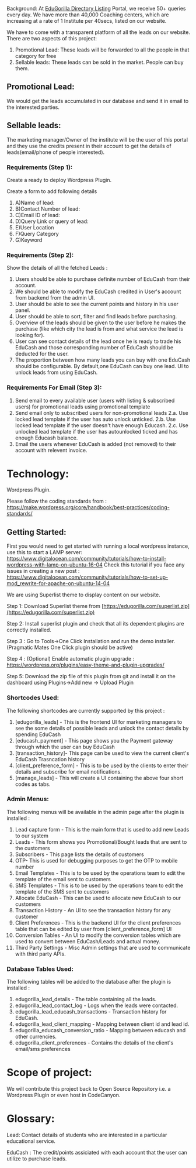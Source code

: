 Background: At [EduGorilla Directory Listing](https://directory.edugorilla.com) Portal, we receive 50+ queries every day. We have more than 40,000 Coaching centers, which are increasing at a rate of 1 Institute per 40secs, listed on our website.

We have to come with a transparent platform of all the leads on our website. There are two aspects of this project:

1. Promotional Lead: These leads will be forwarded to all the people in that category for free
2. Sellable leads: These leads can be sold in the market. People can buy them.

## Promotional Lead:

 We would get the leads accumulated in our database and send it in email to the interested parties.
   
## Sellable leads:
  The marketing manager/Owner of the institute will be the user of this portal and they use the credits present in their account to get the details of leads(email/phone of people interested). 

### Requirements (Step 1):

Create a ready to deploy Wordpress Plugin.

Create a form to add following details

1. A)Name of lead:
2. B)Contact Number of lead:
3. C)Email ID of lead:
4. D)Query Link or query of lead:
5. E)User Location
6. F)Query Category
7. G)Keyword

### Requirements (Step 2):

Show the details of all the fetched Leads :

1. Users should be able to purchase definite number of EduCash from their account. 
2. We should be able to modify the EduCash credited in User&#39;s account from backend from the admin UI.
3. User should be able to see the current points and history in his user panel.
4. User should be able to sort, filter and find leads before purchasing.
5. Overview of the leads should be given to the user before he makes the purchase (like which city the lead is from and what service the lead is looking for).
5. User can see contact details of the lead once he is ready to trade his EduCash and those corresponding number of EduCash should be deducted for the user.
6. The proportion between how many leads you can buy with one EduCash should be configurable. By default,one EduCash can buy one lead. UI to unlock leads from using EduCash. 

### Requirements For Email (Step 3):
1. Send email to every available user (users with listing & subscribed users) for promotional leads using promotional template
2. Send email only to subscribed users for non-promotional leads
	2.a. Use locked lead template if the user has auto unlock unticked.
	2.b. Use locked lead template if the user doesn't have enough Educash.
	2.c. Use unlocked lead template if the user has autounlocked ticked and has enough Educash balance.
3. Email the users whenever EduCash is added (not removed) to their account with relevent invoice.

# Technology:

Wordpress Plugin.

Please follow the coding standards from :  https://make.wordpress.org/core/handbook/best-practices/coding-standards/

## Getting Started:

First you would need to get started with running a local wordpress instance, use this to start a LAMP server: https://www.digitalocean.com/community/tutorials/how-to-install-wordpress-with-lamp-on-ubuntu-16-04
Check this tutorial if you face any issues in creating a new post : https://www.digitalocean.com/community/tutorials/how-to-set-up-mod_rewrite-for-apache-on-ubuntu-14-04

We are using Superlist theme to display content on our website.

Step 1: Download Superlist theme from [https://edugorilla.com/superlist.zip](https://edugorilla.com/superlist.zip)

Step 2: Install superlist plugin and check that all its dependent plugins are correctly installed.

Step 3 : Go to Tools->One Click Installation and run the demo installer.(Pragmatic Mates One Click plugin should be active)

Step 4 : (Optional) Enable automatic plugin upgrade : https://wordpress.org/plugins/easy-theme-and-plugin-upgrades/

Step 5: Download the zip file of this plugin from git and install it on the dashboard using Plugins->Add new -> Upload Plugin

### Shortcodes Used:

The following shortcodes are currently supported by this project : 

1. [edugorilla_leads] - This is the frontend UI for marketing managers to see the some details of possible leads and unlock the contact details by spending EduCash
1. [educash_payment] - This page shows you the Payment gateway through which the user can buy EduCash
1. [transaction_history]- This page can be used to view the current client's EduCash Trasncation history
1. [client_preference_form] - This is to be used by the clients to enter their details and subscribe for email notifications.
1. [manage_leads] - This will create a UI containing the above four short codes as tabs.

### Admin Menus:

The following menus will be available in the admin page after the plugin is installed : 

1. Lead capture form - This is the main form that is used to add new Leads to our system
1. Leads - This form shows you Promotional/Bought leads that are sent to the customers
1. Subscribers - This page lists the details of customers
1. OTP- This is used for debugging purposes to get the OTP to mobile number
1. Email Templates - This is to be used by the operations team to edit the template of the email sent to customers
1. SMS Templates - This is to be used by the operations team to edit the template of the SMS sent to customers
1. Allocate EduCash - This can be used to allocate new EduCash to our customers
1. Transaction History - An UI to see the transaction history for any customer
1. Client Preferences - This is the backend UI for the client preferences table that can be edited by user from [client_preference_form] UI
1. Conversion Tables - An UI to modify the conversion tables which are used to convert between EduCash/Leads and actual money.
1. Third Party Settings - Misc Admin settings that are used to communicate with third party APIs.


### Database Tables Used:

The following tables will be added to the database after the plugin is installed : 

1. edugorilla_lead_details - The table containing all the leads.
1. edugorilla_lead_contact_log - Logs when the leads were contacted.
1. edugorilla_lead_educash_transactions - Transaction history for EduCash.
1. edugorilla_lead_client_mapping - Mapping between client id and lead id.
1. edugorilla_educash_conversion_ratio - Mapping between educash and other currencies.
1. edugorilla_client_preferences - Contains the details of the client's email/sms preferences

# Scope of project:

We will contribute this project back to Open Source Repository i.e. a Wordpress Plugin or even host in CodeCanyon.

# Glossary:

Lead: Contact details of students who are interested in a particular educational service.

EduCash : The credit/points assiciated with each account that the user can utilize to purchase leads.
